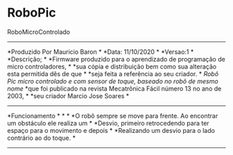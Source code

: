 # RoboPic
RoboMicroControlado
********************************************************************************
*Produzido Por Mauricio Baron                                                  *
*Data: 11/10/2020                                                              *
*Versao:1                                                                      *
*Descrição;                                                                    *
*Firmware produzido para o aprendizado de programação de micro controladores,  *
*sua cópia e distribuição bem como sua alteração esta permitida dês de que     *
*seja feita a referência ao seu criador.                                       *
*Robô Pic micro controlado e com sensor de toque, baseado no robô de mesmo nome* 
*que foi publicado na revista Mecatrônica Fácil número 13 no ano de 2003,      *
*seu criador Marcio Jose Soares                                                *
********************************************************************************
*Funcionamento                                                                 *                 *  				                                               *
*O robô sempre se move para frente. Ao encontrar um obstáculo ele realiza um   * 
*Desvio, primeiro retrocedendo para ter espaço para o movimento e depois       *
*Realizando um desvio para o lado contrário ao do toque.                       *
********************************************************************************
